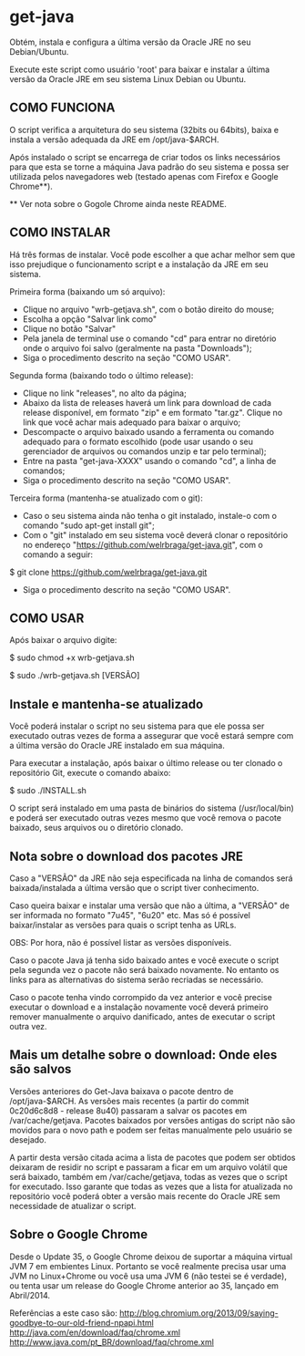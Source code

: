 get-java
========

Obtém, instala e configura a última versão da Oracle JRE no seu Debian/Ubuntu.

Execute este script como usuário 'root' para baixar e instalar a última versão
da Oracle JRE em seu sistema Linux Debian ou Ubuntu.

COMO FUNCIONA
-------------

O script verifica a arquitetura do seu sistema (32bits ou 64bits), baixa e 
instala a versão adequada da JRE em /opt/java-$ARCH.

Após instalado o script se encarrega de criar todos os links necessários para
que esta se torne a máquina Java padrão do seu sistema e possa ser utilizada 
pelos navegadores web (testado apenas com Firefox e Google Chrome**).

** Ver nota sobre o Gogole Chrome ainda neste README.

COMO INSTALAR
-------------

Há três formas de instalar. Você pode escolher a que achar melhor sem que isso 
prejudique o funcionamento script e a instalação da JRE em seu sistema.

Primeira forma (baixando um só arquivo):
- Clique no arquivo "wrb-getjava.sh", com o botão direito do mouse;
- Escolha a opção "Salvar link como"
- Clique no botão "Salvar"
- Pela janela de terminal use o comando "cd" para entrar no diretório onde o 
arquivo foi salvo (geralmente na pasta "Downloads");
- Siga o procedimento descrito na seção "COMO USAR".

Segunda forma (baixando todo o último release):
- Clique no link "releases", no alto da página;
- Abaixo da lista de releases haverá um link para download de cada release 
disponível, em formato "zip" e em formato "tar.gz". Clique no link que você 
achar mais adequado para baixar o arquivo;
- Descompacte o arquivo baixado usando a ferramenta ou comando adequado para o 
formato escolhido (pode usar usando o seu gerenciador de arquivos ou comandos 
unzip e tar pelo terminal);
- Entre na pasta "get-java-XXXX" usando o comando "cd", a linha de comandos;
- Siga o procedimento descrito na seção "COMO USAR".

Terceira forma (mantenha-se atualizado com o git):
- Caso o seu sistema ainda não tenha o git instalado, instale-o com o comando 
"sudo apt-get install git";
- Com o "git" instalado em seu sistema você deverá clonar o repositório no 
endereço "https://github.com/welrbraga/get-java.git", com o comando a seguir:

$ git clone https://github.com/welrbraga/get-java.git

- Siga o procedimento descrito na seção "COMO USAR".

COMO USAR
---------

Após baixar o arquivo digite:

$ sudo chmod +x wrb-getjava.sh

$ sudo ./wrb-getjava.sh [VERSÃO]


Instale e mantenha-se atualizado
--------------------------------

Você poderá instalar o script no seu sistema para que ele possa ser executado
outras vezes de forma a assegurar que você estará sempre com a última versão
do Oracle JRE instalado em sua máquina.

Para executar a instalação, após baixar o último release ou ter clonado o 
repositório Git, execute o comando abaixo:

$ sudo ./INSTALL.sh

O script será instalado em uma pasta de binários do sistema (/usr/local/bin)
e poderá ser executado outras vezes mesmo que você remova o pacote baixado,
seus arquivos ou o diretório clonado.


Nota sobre o download dos pacotes JRE
-------------------------------------

Caso a "VERSÃO" da JRE não seja especificada na linha de comandos será 
baixada/instalada a última versão que o script tiver conhecimento. 

Caso queira baixar e instalar uma versão que não a última, a "VERSÃO" 
de ser informada no formato "7u45", "6u20" etc. Mas só é possível 
baixar/instalar as versões para quais o script tenha as URLs. 

OBS: Por hora, não é possível listar as versões disponíveis. 

Caso o pacote Java já tenha sido baixado antes e você execute o script pela 
segunda vez o pacote não será baixado novamente. No entanto os links para
as alternativas do sistema serão recriadas se necessário.

Caso o pacote tenha vindo corrompido da vez anterior e você precise 
executar o download e a instalação novamente você deverá primeiro
remover manualmente o arquivo danificado, antes de executar o script 
outra vez.

Mais um detalhe sobre o download: Onde eles são salvos
------------------------------------------------------

Versões anteriores do Get-Java baixava o pacote dentro de /opt/java-$ARCH.
As versões mais recentes (a partir do commit 0c20d6c8d8 - release 8u40)
passaram a salvar os pacotes em /var/cache/getjava. Pacotes baixados por
versões antigas do script não são movidos para o novo path e podem ser 
feitas manualmente pelo usuário se desejado.

A partir desta versão citada acima a lista de pacotes que podem ser 
obtidos deixaram de residir no script e passaram a ficar em um arquivo 
volátil que será baixado, também em /var/cache/getjava, todas as vezes
que o script for executado. Isso garante que todas as vezes que a lista 
for atualizada no repositório você poderá obter a versão mais recente do
Oracle JRE sem necessidade de atualizar o script.

Sobre o Google Chrome
---------------------

Desde o Update 35, o Google Chrome deixou de suportar a máquina virtual JVM 7 
em embientes Linux. Portanto se você realmente precisa usar uma JVM no 
Linux+Chrome ou você usa uma JVM 6 (não testei se é verdade), ou tenta usar um 
release do Google Chrome anterior ao 35, lançado em Abril/2014.

Referências a este caso são:
http://blog.chromium.org/2013/09/saying-goodbye-to-our-old-friend-npapi.html
http://java.com/en/download/faq/chrome.xml
http://www.java.com/pt_BR/download/faq/chrome.xml

